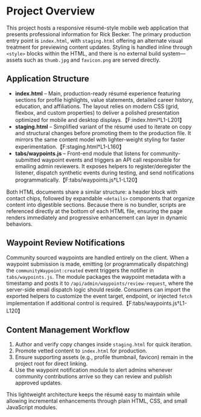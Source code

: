 # Project Overview

This project hosts a responsive résumé-style mobile web application that presents professional information for Rick Becker. The primary production entry point is `index.html`, with `staging.html` offering an alternate visual treatment for previewing content updates. Styling is handled inline through `<style>` blocks within the HTML, and there is no external build system—assets such as `thumb.jpg` and `favicon.png` are served directly.

## Application Structure

- **index.html** – Main, production-ready résumé experience featuring sections for profile highlights, value statements, detailed career history, education, and affiliations. The layout relies on modern CSS (grid, flexbox, and custom properties) to deliver a polished presentation optimized for mobile and desktop displays.【F:index.html†L1-L201】
- **staging.html** – Simplified variant of the résumé used to iterate on copy and structural changes before promoting them to the production file. It mirrors the same content model with lighter-weight styling for faster experimentation.【F:staging.html†L1-L160】
- **tabs/waypoints.js** – Front-end module that listens for community-submitted waypoint events and triggers an API call responsible for emailing admin reviewers. It exposes helpers to register/deregister the listener, dispatch synthetic events during testing, and send notifications programmatically.【F:tabs/waypoints.js†L1-L120】

Both HTML documents share a similar structure: a header block with contact chips, followed by expandable `<details>` components that organize content into digestible sections. Because there is no bundler, scripts are referenced directly at the bottom of each HTML file, ensuring the page renders immediately and progressive enhancement can layer in dynamic behaviors.

## Waypoint Review Notifications

Community sourced waypoints are handled entirely on the client. When a waypoint submission is made, emitting (or programmatically dispatching) the `communityWaypoint:created` event triggers the notifier in `tabs/waypoints.js`. The module packages the waypoint metadata with a timestamp and posts it to `/api/admin/waypoints/review-request`, where the server-side email dispatch logic should reside. Consumers can import the exported helpers to customize the event target, endpoint, or injected `fetch` implementation if additional control is required.【F:tabs/waypoints.js†L1-L120】

## Content Management Workflow

1. Author and verify copy changes inside `staging.html` for quick iteration.
2. Promote vetted content to `index.html` for production.
3. Ensure supporting assets (e.g., profile thumbnail, favicon) remain in the project root for direct linking.
4. Use the waypoint notification module to alert admins whenever community contributions arrive so they can review and publish approved updates.

This lightweight architecture keeps the résumé easy to maintain while allowing incremental enhancements through plain HTML, CSS, and small JavaScript modules.
